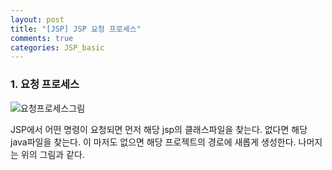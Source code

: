```yaml
---
layout: post
title: "[JSP] JSP 요청 프로세스"
comments: true
categories: JSP_basic
---
```


### 1. 요청 프로세스

![요청프로세스그림](https://nokbeondev.github.io/img/JSP_requestProcess.JPG)

JSP에서 어떤 명령이 요청되면 먼저 해당 jsp의 클래스파일을 찾는다. 없다면 해당 java파일을 찾는다. 이 마저도 없으면 해당 프로젝트의 경로에 새롭게 생성한다. 나머지는 위의 그림과 같다.

